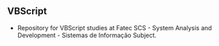 ## VBScript
* Repository for VBScript studies at Fatec SCS - System Analysis and Development - Sistemas de Informação Subject.
